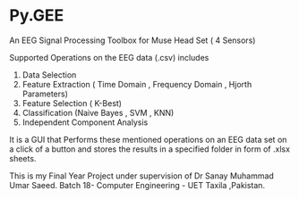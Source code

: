 # Py.GEE
An EEG Signal Processing Toolbox for Muse Head Set ( 4 Sensors) 

Supported Operations on the EEG data (.csv) includes 


1) Data Selection
2) Feature Extraction ( Time Domain , Frequency Domain , Hjorth Parameters)
3) Feature Selection ( K-Best)
4) Classification (Naive Bayes , SVM , KNN)
5) Independent Component Analysis 

It is a GUI that Performs these mentioned operations on an EEG data set on a click of a button
and stores the results in a specified folder in form of .xlsx sheets.

This is my Final Year Project under supervision of Dr Sanay Muhammad Umar Saeed.
Batch 18- Computer Engineering - UET Taxila ,Pakistan.
